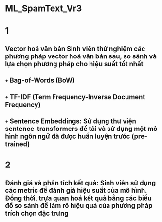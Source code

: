 # ML_SpamText_Vr3
# 1
## Vector hoá văn bản Sinh viên thử nghiệm các phương pháp vector hoá văn bản sau, so sánh và lựa chọn phương pháp cho hiệu suất tốt nhất
## • Bag-of-Words (BoW)
## • TF-IDF (Term Frequency-Inverse Document Frequency)
## • Sentence Embeddings: Sử dụng thư viện sentence-transformers để tải và sử dụng một mô hình ngôn ngữ đã được huấn luyện trước (pre-trained)
# 2 
## Đánh giá và phân tích kết quả: Sinh viên sử dụng các metric để đánh giá hiệu suất của mô hình. Đồng thời, trựa quan hoá kết quả bằng các biểu đồ so sánh để làm rõ hiệu quả của phương pháp trích chọn đặc trưng
